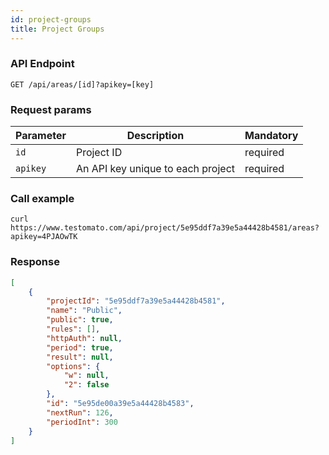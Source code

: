 ```yaml
---
id: project-groups
title: Project Groups
---
```


### API Endpoint

```text
GET /api/areas/[id]?apikey=[key]
```

### Request params

| Parameter | Description |  Mandatory | 
| --------- | ------------ | ---------- | 
| `id`      | Project ID | required |
| `apikey`  | An API key unique to each project | required |

### Call example

```shell  title="Example CURL call"
curl https://www.testomato.com/api/project/5e95ddf7a39e5a44428b4581/areas?apikey=4PJAOwTK
```

### Response

```json title="Example JSON response"
[
	{
		"projectId": "5e95ddf7a39e5a44428b4581",
		"name": "Public",
		"public": true,
		"rules": [],
		"httpAuth": null,
		"period": true,
		"result": null,
		"options": {
			"w": null,
			"2": false
		},
		"id": "5e95de00a39e5a44428b4583",
		"nextRun": 126,
		"periodInt": 300
	}
]
```
